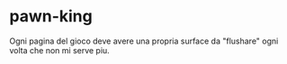 # pawn-king


Ogni pagina del gioco deve avere una propria surface da "flushare" ogni volta che non mi serve piu.